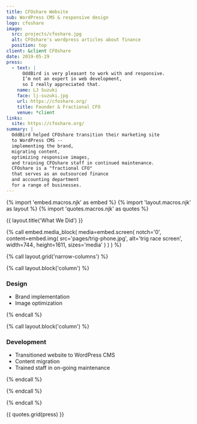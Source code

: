 ```yaml
---
title: CFOshare Website
sub: WordPress CMS & responsive design
logo: cfoshare
image:
  src: projects/cfoshare.jpg
  alt: CFOshare's wordpress articles about finance
  position: top
client: &client CFOshare
date: 2019-05-29
press:
  - text: |
      OddBird is very pleasant to work with and responsive.
      I’m not an expert in web development,
      so I really appreciated that.
    name: LJ Suzuki
    face: lj-suzuki.jpg
    url: https://cfoshare.org/
    title: Founder & Fractional CFO
    venue: *client
links:
  site: https://cfoshare.org/
summary: |
  OddBird helped CFOshare transition their marketing site
  to WordPress CMS --
  implementing the brand,
  migrating content,
  optimizing responsive images,
  and training CFOshare staff in continued maintenance.
  CFOshare is a "fractional CFO"
  that serves as an outsourced finance
  and accounting department
  for a range of businesses.
---
```


{% import 'embed.macros.njk' as embed %}
{% import 'layout.macros.njk' as layout %}
{% import 'quotes.macros.njk' as quotes %}

{{ layout.title('What We Did') }}

{% call embed.media_block(
  media=embed.screen(
    notch='0',
    content=embed.img(
      src='pages/trig-phone.jpg',
      alt='trig race screen',
      width=744 ,
      height=1611,
      sizes='media'
    )
  )
) %}


{% call layout.grid('narrow-columns') %}

{% call layout.block('column') %}

### Design

- Brand implementation
- Image optimization

{% endcall %}

{% call layout.block('column') %}

### Development

- Transitioned website to WordPress CMS
- Content migration
- Trained staff in on-going maintenance

{% endcall %}

{% endcall %}

{% endcall %}

{{ quotes.grid(press) }}
